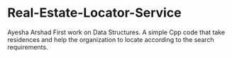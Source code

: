 # Real-Estate-Locator-Service
Ayesha Arshad 
First work on Data Structures.
A simple Cpp code that take residences and help the organization to locate according to the search requirements.
